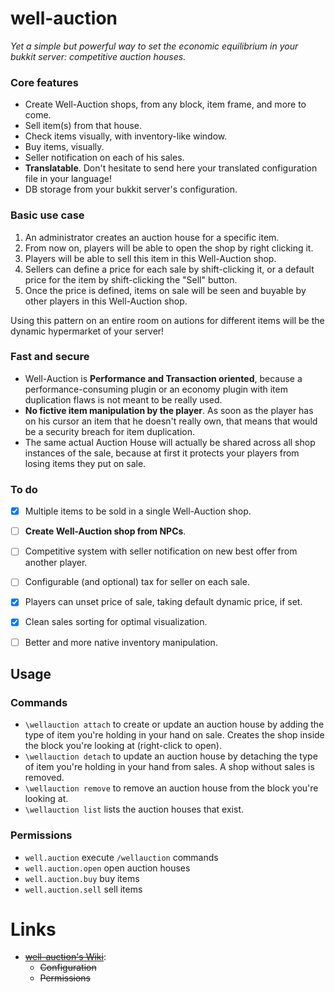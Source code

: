 well-auction
============

*Yet a simple but powerful way to set the economic equilibrium in your bukkit server: competitive auction houses.*

### Core features

* Create Well-Auction shops, from any block, item frame, and more to come.
* Sell item(s) from that house.
* Check items visually, with inventory-like window.
* Buy items, visually.
* Seller notification on each of his sales.
* **Translatable**. Don't hesitate to send here your translated configuration file in your language!
* DB storage from your bukkit server's configuration.

### Basic use case

1. An administrator creates an auction house for a specific item.
2. From now on, players will be able to open the shop by right clicking it.
3. Players will be able to sell this item in this Well-Auction shop.
4. Sellers can define a price for each sale by shift-clicking it, or a default price for the item by shift-clicking the "Sell" button.
5. Once the price is defined, items on sale will be seen and buyable by other players in this Well-Auction shop.

Using this pattern on an entire room on autions for different items will be the dynamic hypermarket of your server!

### Fast and secure

* Well-Auction is **Performance and Transaction oriented**, because a performance-consuming plugin or an economy plugin with item duplication flaws is not meant to be really used.
* **No fictive item manipulation by the player**. As soon as the player has on his cursor an item that he doesn't really own, that means that would be a security breach for item duplication.
* The same actual Auction House will actually be shared across all shop instances of the sale, because at first it protects your players from losing items they put on sale.

### To do

* [x] Multiple items to be sold in a single Well-Auction shop.
* [ ] **Create Well-Auction shop from NPCs**.
* [ ] Competitive system with seller notification on new best offer from another player.
* [ ] Configurable (and optional) tax for seller on each sale.
* [x] Players can unset price of sale, taking default dynamic price, if set.
* [x] Clean sales sorting for optimal visualization.
* [ ] Better and more native inventory manipulation.


## Usage

### Commands

* `\wellauction attach` to create or update an auction house by adding the type of item you're holding in your hand on sale. Creates the shop inside the block you're looking at (right-click to open).
* `\wellauction detach` to update an auction house by detaching the type of item you're holding in your hand from sales. A shop without sales is removed.
* `\wellauction remove` to remove an auction house from the block you're looking at.
* `\wellauction list` lists the auction houses that exist.

### Permissions

* `well.auction` execute `/wellauction` commands
* `well.auction.open` open auction houses
* `well.auction.buy` buy items
* `well.auction.sell` sell items

# Links

* [~~well-auction's Wiki~~](https://github.com/blint6/well-auction/wiki):
  * ~~Configuration~~
  * ~~Permissions~~